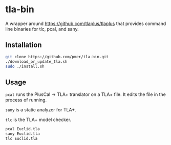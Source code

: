 # tla-bin

A wrapper around https://github.com/tlaplus/tlaplus that provides command line
binaries for tlc, pcal, and sany.

## Installation

```sh
git clone https://github.com/pmer/tla-bin.git
./download_or_update_tla.sh
sudo ./install.sh
```

## Usage

`pcal` runs the PlusCal → TLA+ translator on a TLA+ file. It edits the file in
the process of running.

`sany` is a static analyzer for TLA+.

`tlc` is the TLA+ model checker.

```sh
pcal Euclid.tla
sany Euclid.tla
tlc Euclid.tla
```
